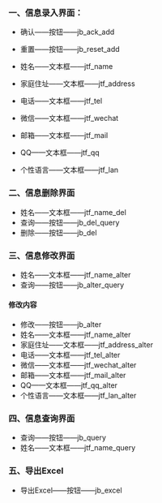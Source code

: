 ﻿### 一、信息录入界面：

* 确认——按钮——jb_ack_add
* 重置——按钮——jb_reset_add

* 姓名——文本框——jtf_name
* 家庭住址——文本框——jtf_address
* 电话——文本框——jtf_tel
* 微信——文本框——jtf_wechat
* 邮箱——文本框——jtf_mail
* QQ——文本框——jtf_qq
* 个性语言——文本框——jtf_lan

### 二、信息删除界面

* 姓名——文本框——jtf_name_del
* 查询——按钮——jb_del_query
* 删除——按钮——jb_del

### 三、信息修改界面

* 姓名——文本框——jtf_name_alter
* 查询——按钮——jb_alter_query

#### 修改内容

* 修改——按钮——jb_alter
* 姓名——文本框——jtf_name_alter
* 家庭住址——文本框——jtf_address_alter
* 电话——文本框——jtf_tel_alter
* 微信——文本框——jtf_wechat_alter
* 邮箱——文本框——jtf_mail_alter
* QQ——文本框——jtf_qq_alter
* 个性语言——文本框——jtf_lan_alter


### 四、信息查询界面

* 查询——按钮——jb_query
* 姓名——文本框——jtf_name_query


### 五、导出Excel

* 导出Excel——按钮——jb_excel






